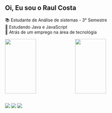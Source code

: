## Oi, Eu sou o Raul Costa

📚 Estudante de Análise de sistemas - 3° Semestre<br>
🌱 Estudando Java e JavaScript<br>
💼 Atrás de um emprego na área de tecnológia<br>

<div >
<img  height="180em" width="45%" src="https://github-readme-stats.vercel.app/api?username=Raulcjo&show_icons=true">
<img  height="180em" width="45%" src="https://github-readme-stats.vercel.app/api/top-langs/?username=Raulcjo&layout=compact">
 </div>



  ##
 
<div> 
 <a href="https://discord.gg/wagxzStdcR](https://discord.com/channels/@me/1075850137592664168)" target="_blank"><img src="https://img.shields.io/badge/Discord-7289DA?style=for-the-badge&logo=discord&logoColor=white" target="_blank"></a> 
 <a href = "mailto: raulcostaracc@gmail.com"><img src="https://img.shields.io/badge/-Gmail-%23333?style=for-the-badge&logo=gmail&logoColor=white" target="_blank"></a>
 <a href="https://www.linkedin.com/in/raul-ara%C3%BAjo-costa-183a4b236/" target="_blank"><img src="https://img.shields.io/badge/-LinkedIn-%230077B5?style=for-the-badge&logo=linkedin&logoColor=white" target="_blank"></a> 
  
</div>
